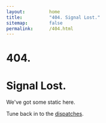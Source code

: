 ```yaml
---
layout:         home
title:          "404. Signal Lost."
sitemap:        false
permalink:      /404.html
---
```




# 404.


# Signal Lost.



We've got some static here.

Tune back in to the [dispatches](/dispatches/).
